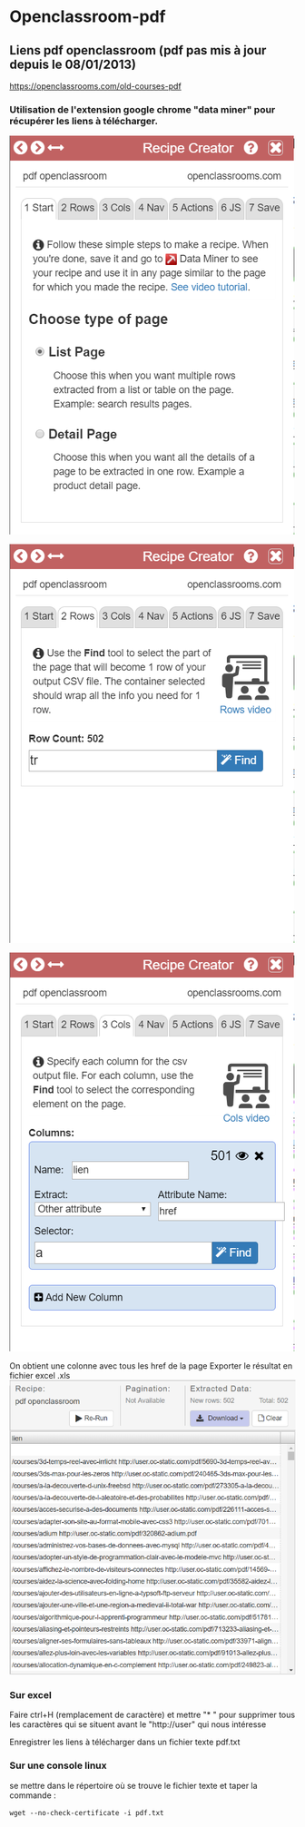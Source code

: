 # Openclassroom-pdf
## Liens pdf openclassroom (pdf pas mis à jour depuis le 08/01/2013)

https://openclassrooms.com/old-courses-pdf 

### Utilisation de l'extension google chrome "data miner" pour récupérer les liens à télécharger.

![](https://github.com/ctith/Openclassroom-pdf/blob/master/2018-06-22%2012_34_08-Anciens%20PDF%20des%20cours%20-%20OpenClassrooms.png?raw=true)

![](https://github.com/ctith/Openclassroom-pdf/blob/master/2018-06-22%2012_34_24-Anciens%20PDF%20des%20cours%20-%20OpenClassrooms.png?raw=true)

![](https://github.com/ctith/Openclassroom-pdf/blob/master/2018-06-22%2012_34_45-Anciens%20PDF%20des%20cours%20-%20OpenClassrooms.png?raw=true)

On obtient une colonne avec tous les href de la page
Exporter le résultat en fichier excel .xls
![](https://github.com/ctith/Openclassroom-pdf/blob/master/2018-06-22%2012_35_17-Data%20Miner.png?raw=true)

### Sur excel
Faire ctrl+H (remplacement de caractère) et mettre "* " pour supprimer tous les caractères qui se situent avant le "http://user" qui nous intéresse

Enregistrer les liens à télécharger dans un fichier texte pdf.txt

### Sur une console linux

se mettre dans le répertoire où se trouve le fichier texte et taper la commande :
```shell
wget --no-check-certificate -i pdf.txt
```
